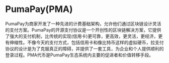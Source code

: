 # PumaPay(PMA)

PumaPay为商家开发了一种先进的计费基础架构，允许他们通过区块链设计灵活的支付方案。PumaPay的开源支付协议是一个开创性的区块链解决方案，它提供了强大的支付机制，比传统的实现(信用卡)更可靠，更高效，更灵活，更经济，更有伸缩性。不像今天的支付方式，包括信用卡和像比特币这样的虚拟硬币，拉支付协议的设计是为了克服真正的障碍，并提供了一套工具，为企业和个人提供顺利的登录过程。PMA代币是PumaPay生态系统内主要的促进者和价值转移手段。

